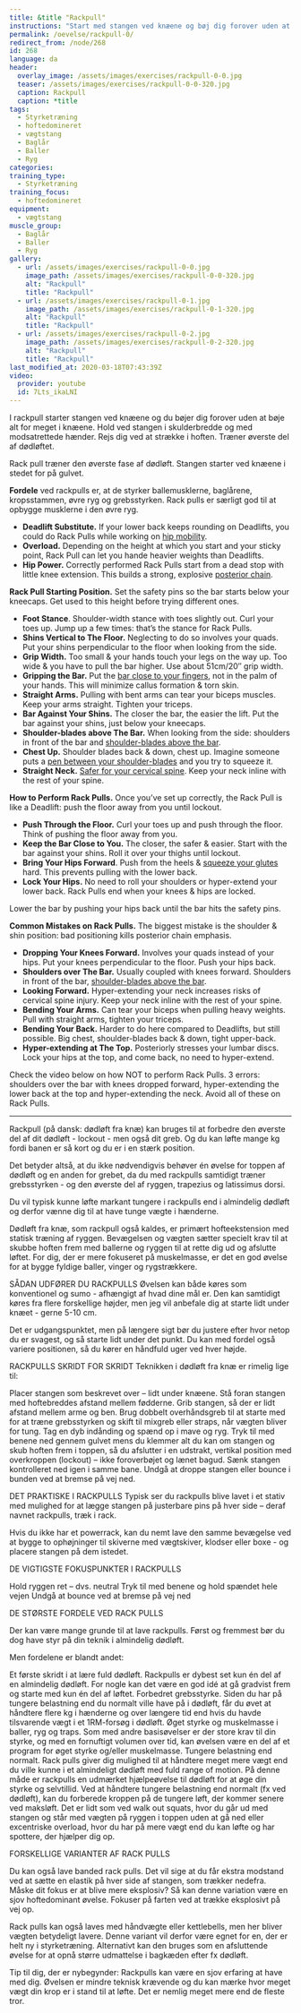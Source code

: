 ```yaml
---
title: &title "Rackpull"
instructions: "Start med stangen ved knæene og bøj dig forover uden at bøje alt for meget i knæene. Hold ved stangen i skulderbredde og med modsatrettede hænder. Rejs dig ved at strække i hoften. Træner øverste del af dødløftet."
permalink: /oevelse/rackpull-0/
redirect_from: /node/268
id: 268
language: da
header:
  overlay_image: /assets/images/exercises/rackpull-0-0.jpg
  teaser: /assets/images/exercises/rackpull-0-0-320.jpg
  caption: Rackpull
  caption: *title
tags:
  - Styrketræning
  - hoftedomineret
  - vægtstang
  - Baglår
  - Baller
  - Ryg
categories:
training_type: 
  - Styrketræning
training_focus: 
  - hoftedomineret
equipment:
  - vægtstang
muscle_group:
  - Baglår
  - Baller
  - Ryg
gallery:
  - url: /assets/images/exercises/rackpull-0-0.jpg
    image_path: /assets/images/exercises/rackpull-0-0-320.jpg
    alt: "Rackpull"
    title: "Rackpull"
  - url: /assets/images/exercises/rackpull-0-1.jpg
    image_path: /assets/images/exercises/rackpull-0-1-320.jpg
    alt: "Rackpull"
    title: "Rackpull"
  - url: /assets/images/exercises/rackpull-0-2.jpg
    image_path: /assets/images/exercises/rackpull-0-2-320.jpg
    alt: "Rackpull"
    title: "Rackpull"
last_modified_at: 2020-03-18T07:43:39Z
video:
  provider: youtube
  id: 7Lts_ikaLNI
---
```


I rackpull starter stangen ved knæene og du bøjer dig forover uden at bøje alt for meget i knæene. Hold ved stangen i skulderbredde og med modsatrettede hænder. Rejs dig ved at strække i hoften. Træner øverste del af dødløftet.

Rack pull træner den øverste fase af dødløft. Stangen starter ved knæene i stedet for på gulvet.

**Fordele** ved rackpulls er, at de styrker ballemusklerne, baglårene, kropsstammen, øvre ryg og grebsstyrken. Rack pulls er særligt god til at opbygge musklerne i den øvre ryg.

<div class="hidden">

- **Deadlift Substitute.** If your lower back keeps rounding on Deadlifts, you could do Rack Pulls while working on [hip mobility](http://stronglifts.com/7-dynamic-stretches-to-improve-your-hip-mobility/).
- **Overload.** Depending on the height at which you start and your sticky point, Rack Pull can let you hande heavier weights than Deadlifts.
- **Hip Power.** Correctly performed Rack Pulls start from a dead stop with little knee extension. This builds a strong, explosive [posterior chain](http://stronglifts.com/how-to-optimize-posterior-chain-power-glute-activation/).

**Rack Pull Starting Position.** Set the safety pins so the bar starts below your kneecaps. Get used to this height before trying different ones.

- **Foot Stance**. Shoulder-width stance with toes slightly out. Curl your toes up. Jump up a few times: that’s the stance for Rack Pulls.
- **Shins Vertical to The Floor.** Neglecting to do so involves your quads. Put your shins perpendicular to the floor when looking from the side.
- **Grip Width.** Too small & your hands touch your legs on the way up. Too wide & you have to pull the bar higher. Use about 51cm/20″ grip width.
- **Gripping the Bar.** Put the [bar close to your fingers](http://stronglifts.com/how-to-grip-bars-correctly-push-vs-pull-exercises/), not in the palm of your hands. This will minimize callus formation & torn skin.
- **Straight Arms.** Pulling with bent arms can tear your biceps muscles. Keep your arms straight. Tighten your triceps.
- **Bar Against Your Shins.** The closer the bar, the easier the lift. Put the bar against your shins, just below your kneecaps.
- **Shoulder-blades above The Bar.** When looking from the side: shoulders in front of the bar and [shoulder-blades above the bar](http://stronglifts.com/why-your-shoulder-blades-must-over-the-bar-on-deadlifts/).
- **Chest Up.** Shoulder blades back & down, chest up. Imagine someone puts a [pen between your shoulder-blades](http://stronglifts.com/how-to-bench-press-with-proper-technique-avoid-shoulder-injuries/#tight-upper-back) and you try to squeeze it.
- **Straight Neck.** [Safer for your cervical spine](http://stronglifts.com/where-to-look-during-squats/). Keep your neck inline with the rest of your spine.

**How to Perform Rack Pulls.** Once you’ve set up correctly, the Rack Pull is like a Deadlift: push the floor away from you until lockout.

- **Push Through the Floor.** Curl your toes up and push through the floor. Think of pushing the floor away from you.
- **Keep the Bar Close to You.** The closer, the safer & easier. Start with the bar against your shins. Roll it over your thighs until lockout.
- **Bring Your Hips Forward**. Push from the heels & [squeeze your glutes](http://stronglifts.com/why-you-should-always-squeeze-your-glutes/) hard. This prevents pulling with the lower back.
- **Lock Your Hips.** No need to roll your shoulders or hyper-extend your lower back. Rack Pulls end when your knees & hips are locked.

Lower the bar by pushing your hips back until the bar hits the safety pins.

**Common Mistakes on Rack Pulls.** The biggest mistake is the shoulder & shin position: bad positioning kills posterior chain emphasis.

- **Dropping Your Knees Forward.** Involves your quads instead of your hips. Put your knees perpendicular to the floor. Push your hips back.
- **Shoulders over The Bar.** Usually coupled with knees forward. Shoulders in front of the bar, [shoulder-blades above the bar](http://stronglifts.com/why-your-shoulder-blades-must-over-the-bar-on-deadlifts/).
- **Looking Forward.** Hyper-extending your neck increases risks of cervical spine injury. Keep your neck inline with the rest of your spine.
- **Bending Your Arms.** Can tear your biceps when pulling heavy weights. Pull with straight arms, tighten your triceps.
- **Bending Your Back.** Harder to do here compared to Deadlifts, but still possible. Big chest, shoulder-blades back & down, tight upper-back.
- **Hyper-extending at The Top.** Posteriorly stresses your lumbar discs. Lock your hips at the top, and come back, no need to hyper-extend.

Check the video below on how NOT to perform Rack Pulls. 3 errors: shoulders over the bar with knees dropped forward, hyper-extending the lower back at the top and hyper-extending the neck. Avoid all of these on Rack Pulls.

***

Rackpull (på dansk: dødløft fra knæ) kan bruges til at forbedre den øverste del af dit dødløft - lockout - men også dit greb. Og du kan løfte mange kg fordi banen er så kort og du er i en stærk position.

Det betyder altså, at du ikke nødvendigvis behøver én øvelse for toppen af dødløft og en anden for grebet, da du med rackpulls samtidigt træner grebsstyrken - og den øverste del af ryggen, trapezius og latissimus dorsi.

Du vil typisk kunne løfte markant tungere i rackpulls end i almindelig dødløft og derfor vænne dig til at have tunge vægte i hænderne.

Dødløft fra knæ, som rackpull også kaldes, er primært hofteekstension med statisk træning af ryggen. Bevægelsen og vægten sætter specielt krav til at skubbe hoften frem med ballerne og ryggen til at rette dig ud og afslutte løftet. For dig, der er mere fokuseret på muskelmasse, er det en god øvelse for at bygge fyldige baller, vinger og rygstrækkere.

SÅDAN UDFØRER DU RACKPULLS
Øvelsen kan både køres som konventionel og sumo - afhængigt af hvad dine mål er. Den kan samtidigt køres fra flere forskellige højder, men jeg vil anbefale dig at starte lidt under knæet - gerne 5-10 cm.

Det er udgangspunktet, men på længere sigt bør du justere efter hvor netop du er svagest, og så starte lidt under det punkt. Du kan med fordel også variere positionen, så du kører en håndfuld uger ved hver højde.

RACKPULLS SKRIDT FOR SKRIDT
Teknikken i dødløft fra knæ er rimelig lige til:

Placer stangen som beskrevet over – lidt under knæene.
Stå foran stangen med hoftebreddes afstand mellem fødderne.
Grib stangen, så der er lidt afstand mellem arme og ben. Brug dobbelt overhåndsgreb til at starte med for at træne grebsstyrken og skift til mixgreb eller straps, når vægten bliver for tung.
Tag en dyb indånding og spænd op i mave og ryg.
Tryk til med benene ned gennem gulvet mens du klemmer alt du kan om stangen og skub hoften frem i toppen, så du afslutter i en udstrakt, vertikal position med overkroppen (lockout) – ikke foroverbøjet og lænet bagud.
Sænk stangen kontrolleret ned igen i samme bane. Undgå at droppe stangen eller bounce i bunden ved at bremse på vej ned.

DET PRAKTISKE I RACKPULLS
Typisk ser du rackpulls blive lavet i et stativ med mulighed for at lægge stangen på justerbare pins på hver side – deraf navnet rackpulls, træk i rack.

Hvis du ikke har et powerrack, kan du nemt lave den samme bevægelse ved at bygge to ophøjninger til skiverne med vægtskiver, klodser eller boxe - og placere stangen på dem istedet.

DE VIGTIGSTE FOKUSPUNKTER I RACKPULLS

Hold ryggen ret – dvs. neutral
Tryk til med benene og hold spændet hele vejen
Undgå at bounce ved at bremse på vej ned

DE STØRSTE FORDELE VED RACK PULLS

Der kan være mange grunde til at lave rackpulls. Først og fremmest bør du dog have styr på din teknik i almindelig dødløft. 

Men fordelene er blandt andet:

Et første skridt i at lære fuld dødløft. Rackpulls er dybest set kun én del af en almindelig dødløft. For nogle kan det være en god idé at gå gradvist frem og starte med kun én del af løftet.
Forbedret grebsstyrke. Siden du har på tungere belastning end du normalt ville have på i dødløft, får du øvet at håndtere flere kg i hænderne og over længere tid end hvis du havde tilsvarende vægt i et 1RM-forsøg i dødløft.
Øget styrke og muskelmasse i baller, ryg og traps. Som med andre basisøvelser er der store krav til din styrke, og med en fornuftigt volumen over tid, kan øvelsen være en del af et program for øget styrke og/eller muskelmasse.
Tungere belastning end normalt. Rack pulls giver dig mulighed til at håndtere meget mere vægt end du ville kunne i et almindeligt dødløft med fuld range of motion. På denne måde er rackpulls en udmærket hjælpeøvelse til dødløft for at øge din styrke og selvtillid. Ved at håndtere tungere belastning end normalt (fx ved dødløft), kan du forberede kroppen på de tungere løft, der kommer senere ved maksløft. Det er lidt som ved walk out squats, hvor du går ud med stangen og står med vægten på ryggen i toppen uden at gå ned eller excentriske overload, hvor du har på mere vægt end du kan løfte og har spottere, der hjælper dig op.

FORSKELLIGE VARIANTER AF RACK PULLS

Du kan også lave banded rack pulls. Det vil sige at du får ekstra modstand ved at sætte en elastik på hver side af stangen, som trækker nedefra. Måske dit fokus er at blive mere eksplosiv? Så kan denne variation være en sjov hoftedominant øvelse. Fokuser på farten ved at trække eksplosivt på vej op.

Rack pulls kan også laves med håndvægte eller kettlebells, men her bliver vægten betydeligt lavere. Denne variant vil derfor være egnet for en, der er helt ny i styrketræning. Alternativt kan den bruges som en afsluttende øvelse for at opnå større udmattelse i bagkæden efter fx dødløft.

Tip til dig, der er nybegynder: Rackpulls kan være en sjov erfaring at have med dig. Øvelsen er mindre teknisk krævende og du kan mærke hvor meget vægt din krop er i stand til at løfte. Det er nemlig meget mere end de fleste tror.

</div>

